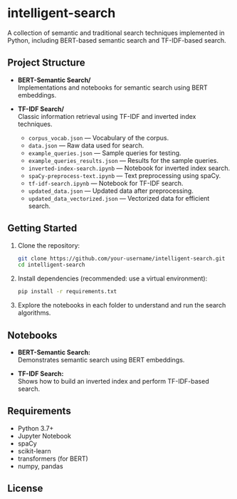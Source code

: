 # intelligent-search

A collection of semantic and traditional search techniques implemented in Python, including BERT-based semantic search and TF-IDF-based search.

## Project Structure

- **BERT-Semantic Search/**  
  Implementations and notebooks for semantic search using BERT embeddings.

- **TF-IDF Search/**  
  Classic information retrieval using TF-IDF and inverted index techniques.
  - `corpus_vocab.json` — Vocabulary of the corpus.
  - `data.json` — Raw data used for search.
  - `example_queries.json` — Sample queries for testing.
  - `example_queries_results.json` — Results for the sample queries.
  - `inverted-index-search.ipynb` — Notebook for inverted index search.
  - `spaCy-preprocess-text.ipynb` — Text preprocessing using spaCy.
  - `tf-idf-search.ipynb` — Notebook for TF-IDF search.
  - `updated_data.json` — Updated data after preprocessing.
  - `updated_data_vectorized.json` — Vectorized data for efficient search.

## Getting Started

1. Clone the repository:
    ```sh
    git clone https://github.com/your-username/intelligent-search.git
    cd intelligent-search
    ```

2. Install dependencies (recommended: use a virtual environment):
    ```sh
    pip install -r requirements.txt
    ```

3. Explore the notebooks in each folder to understand and run the search algorithms.

## Notebooks

- **BERT-Semantic Search:**  
  Demonstrates semantic search using BERT embeddings.

- **TF-IDF Search:**  
  Shows how to build an inverted index and perform TF-IDF-based search.

## Requirements

- Python 3.7+
- Jupyter Notebook
- spaCy
- scikit-learn
- transformers (for BERT)
- numpy, pandas

## License
